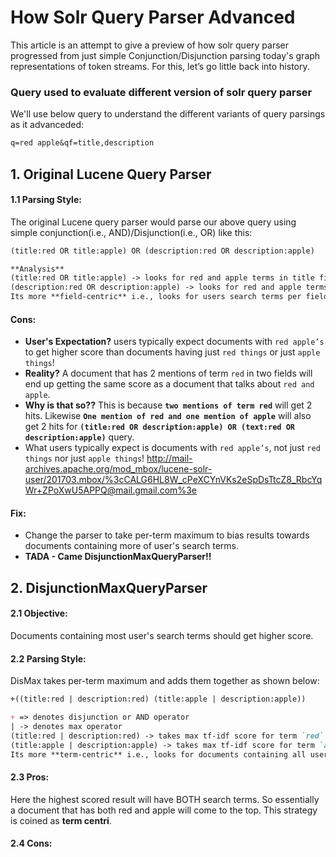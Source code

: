 # How Solr Query Parser Advanced

This article is an attempt to give a preview of how solr query parser progressed from just simple Conjunction/Disjunction parsing today's graph representations of token streams. For this, let’s go little back into history. 

### Query used to evaluate different version of solr query parser
We'll use below query to understand the different variants of query parsings as it advanceded:
```markdown
q=red apple&qf=title,description
```

## 1. Original Lucene Query Parser

#### 1.1 Parsing Style:
The original Lucene query parser would parse our above query using simple conjunction(i.e., AND)/Disjunction(i.e., OR) like this:
```markdown
(title:red OR title:apple) OR (description:red OR description:apple)

**Analysis**
(title:red OR title:apple) -> looks for red and apple terms in title field
(description:red OR description:apple) -> looks for red and apple terms in description field
Its more **field-centric** i.e., looks for users search terms per field.
```
#### Cons: 
- **User's Expectation?** users typically expect documents with `red apple’s` to get higher score than documents having just `red things` or just `apple things`! 
- **Reality?** A document that has 2 mentions of term `red` in two fields will end up getting the same score as a document that talks about `red and apple`. 
- **Why is that so??** This is because **`two mentions of term red`** will get 2 hits. Likewise **`One mention of red and one mention of apple`** will also get 2 hits for **`(title:red OR description:apple) OR (text:red OR description:apple)`** query.
- What users typically expect is documents with `red apple’s`, not just `red things` nor just `apple things`! 
http://mail-archives.apache.org/mod_mbox/lucene-solr-user/201703.mbox/%3cCALG6HL8W_cPeXCYnVKs2eSpDsTtcZ8_RbcYqWr+ZPoXwU5APPQ@mail.gmail.com%3e 

#### Fix: 
- Change the parser to take per-term maximum to bias results towards documents containing more of user's search terms.
- **TADA - Came DisjunctionMaxQueryParser!!**

## 2. DisjunctionMaxQueryParser

#### 2.1 Objective:
Documents containing most user's search terms should get higher score.

#### 2.2 Parsing Style:
DisMax takes per-term maximum and adds them together as shown below: 
```markdown
+((title:red | description:red) (title:apple | description:apple))

+ => denotes disjunction or AND operator
| -> denotes max operator
(title:red | description:red) -> takes max tf-idf score for term `red` in title and description fields
(title:apple | description:apple) -> takes max tf-idf score for term `apple` in title and description fields
Its more **term-centric** i.e., looks for documents containing all users search terms.
```
#### 2.3 Pros:
Here the highest scored result will have BOTH search terms. So essentially a document that has both red and apple will come to the top. This strategy is coined as **term centri**.

#### 2.4 Cons:

